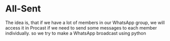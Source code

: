 # All-Sent
The idea is, that if we have a lot of members in our WhatsApp group, we will access it in Procast if we need to send some messages to each member individually. so we try to make a WhatsApp broadcast using python
